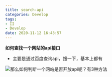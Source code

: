 ```yaml
---
title: search-api
categories: Develop
tags: 
- II
- Develop
date: 2020-11-12 16:43:57
---
```


**如何查找一个网站的api接口**

- 主要是通过百度查询api，搜一下，基本上都有

![那么如何判断一个网站是否开放api呢？有3种方法](https://i.loli.net/2020/09/08/387TvyMekhRQsNr.png)

<!-- more -->


